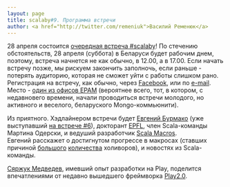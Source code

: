 ```yaml
---
layout: page
title: scalaby#9. Программа встречи
author: <a href="http://twitter.com/remeniuk">Василий Ременюк</a>
---
```

28 апреля состоится [очередная встреча #scalaby](http://www.facebook.com/events/405558922804988/)! По стечению обстоятельств, 28 апреля (суббота) в Беларуси будет рабочим днем, поэтому, встреча начнется не как обычно, в 12.00, а в 17.00. Если начать встречу позже, мы рискуем закончить заполночь, если раньше - потерять аудиторию, которая не сможет уйти с работы слишком рано. Регистрация на встречу, как обычно, через [Facebook](http://www.facebook.com/events/405558922804988/), или по [e-mail](mailto:vasil.remeniuk@gmail.com). Место - [один из офисов EPAM](http://maps.yandex.ru/?um=RWd1NqAawLPASgq3JXHgwwvZIrJaL1eC&l=map) (вероятнее всего, тот, в котором, с недавновего времени, начали проводиться встречи молодого, но активного и веселого, беларуского Mongo-коммьюнити).

Из приятного. Хэдлайнером встречи будет [Евгений Бурмако](http://xeno.by) (уже выступавший [на встрече #6](/meetups/2011/10/30/6.html)), докторант [EPFL](http://lamp.epfl.ch/), член Scala-команды Мартина Одерски, и ведуший разработчик [Scala Macros](http://scalamacros.org/).  
Евгений расскажет о достигнутом прогрессе в макросах (ставших причиной [большого](http://blog.empathybox.com/post/19126121307/scala-macros-oh-god-why) [количества](http://news.ycombinator.com/item?id=3709193) холиворов), и новостях из Scala-команды.

[Сяржук Медведев](https://twitter.com/#!/siarzh), имевший опыт разработки на Play, поделится впечатлениями от недавно вышедшего фреймворка [Play2.0](http://www.playframework.org/). 